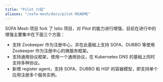 ```yaml
---
title: "Pilot 介绍"
aliases: "/sofa-mesh/docs/pilot-README"
---
```


SOFA Mesh 项目 fork 了 Istio 项目，对 Pilot 的能力进行增强，目前在进行中的增强主要集中在下面三个方面：

- 支持 Zookeeper 作为注册中心，并在此基础上支持 SOFA、DUBBO 等使用 Zookeeper 作为注册中心的微服务框架。
- 支持通用协议框架，使用一个通用协议，在 Kubernetes DNS 的基础上同时支持多种协议。
- 新增 register agent，支持 SOFA、DUBBO 和 HSF 的容器模型，即支持单个应用注册多个服务实例。

